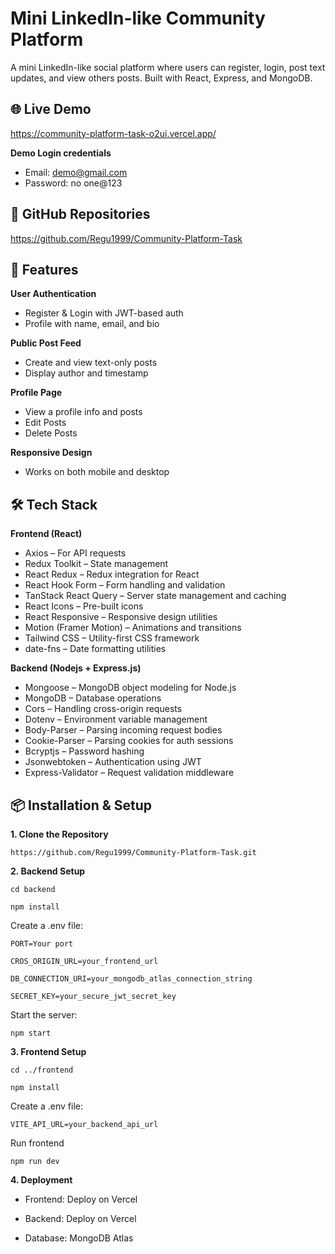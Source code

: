 # Mini LinkedIn-like Community Platform
A mini LinkedIn-like social platform where users can register, login, post text updates, and view others posts.
Built with React, Express, and MongoDB. 

## 🌐 Live Demo

https://community-platform-task-o2ui.vercel.app/

**Demo Login credentials**

- Email: demo@gmail.com
- Password: no one@123

## 📂 GitHub Repositories

https://github.com/Regu1999/Community-Platform-Task

## 🚀 Features

**User Authentication**

- Register & Login with JWT-based auth
- Profile with name, email, and bio

**Public Post Feed**

- Create and view text-only posts
- Display author and timestamp

**Profile Page**

- View a profile info and posts
- Edit Posts
- Delete Posts

**Responsive Design**

- Works on both mobile and desktop

## 🛠 Tech Stack

**Frontend (React)**
- Axios – For API requests
- Redux Toolkit – State management
- React Redux – Redux integration for React
- React Hook Form – Form handling and validation
- TanStack React Query – Server state management and caching
- React Icons – Pre-built icons
- React Responsive – Responsive design utilities
- Motion (Framer Motion) – Animations and transitions
- Tailwind CSS – Utility-first CSS framework
- date-fns – Date formatting utilities

**Backend (Nodejs + Express.js)**
- Mongoose – MongoDB object modeling for Node.js
- MongoDB – Database operations
- Cors – Handling cross-origin requests
- Dotenv – Environment variable management
- Body-Parser – Parsing incoming request bodies
- Cookie-Parser – Parsing cookies for auth sessions
- Bcryptjs – Password hashing
- Jsonwebtoken – Authentication using JWT
- Express-Validator – Request validation middleware

## 📦 Installation & Setup

**1. Clone the Repository**

`https://github.com/Regu1999/Community-Platform-Task.git`

**2. Backend Setup**

`cd backend`

`npm install`

Create a .env file:

`PORT=Your port`

`CROS_ORIGIN_URL=your_frontend_url`

`DB_CONNECTION_URI=your_mongodb_atlas_connection_string`

`SECRET_KEY=your_secure_jwt_secret_key`

Start the server:

`npm start`

**3. Frontend Setup**

`cd ../frontend`

`npm install`

Create a .env file:

`VITE_API_URL=your_backend_api_url`

Run frontend

`npm run dev`

**4. Deployment**

- Frontend: Deploy on Vercel 

- Backend: Deploy on Vercel

- Database: MongoDB Atlas